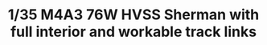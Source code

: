 ---
layout: product
title: "1/35 M4A3 76W HVSS Sherman with full interior and workable track links"
price: "TBA" 
desc: "Maketa"
img_path: "/assets/img/RFM5042.webp"
brand: "N/A"
available: false
special_offer: false
new: false
soon: false
cat: "010000"
subcat: "010800"
subsubcat: "0N/A"
sifra: "RFM5042"
popular: false
spec: false
---